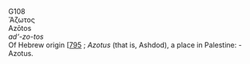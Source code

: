 <body>
  <p>G108<br>  Ἄζωτος  <br> Azōtos  <br><i>ad‘-zo-tos </i><br>Of Hebrew origin [<a href="h0795.htm">795</a> ; <i>Azotus</i> (that is, Ashdod), a place in Palestine: - Azotus.<br></p>
 </body>